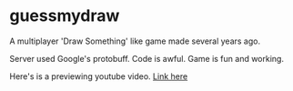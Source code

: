 # guessmydraw
A multiplayer 'Draw Something' like game made several years ago.

Server used Google's protobuff. Code is awful. Game is fun and working.

Here's is a previewing youtube video. [Link here](https://www.youtube.com/watch?v=T-SkxmhyKC0)
